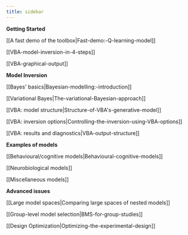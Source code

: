 ```yaml
---
title: sidebar
---
```

**Getting Started**

[[A fast demo of the toolbox|Fast-demo:-Q-learning-model]]

[[VBA-model-inversion-in-4-steps]]

[[VBA-graphical-output]]

**Model Inversion**

[[Bayes' basics|Bayesian-modelling:-introduction]]

[[Variational Bayes|The-variational-Bayesian-approach]]

[[VBA: model structure|Structure-of-VBA's-generative-model]]

[[VBA: inversion options|Controlling-the-inversion-using-VBA-options]]

[[VBA: results and diagnostics|VBA-output-structure]]

**Examples of models**

[[Behavioural/cognitive models|Behavioural-cognitive-models]]

[[Neurobiological models]]

[[Miscellaneous models]]

**Advanced issues**

[[Large model spaces|Comparing large spaces of nested models]]

[[Group-level model selection|BMS-for-group-studies]]

[[Design Optimization|Optimizing-the-experimental-design]]
